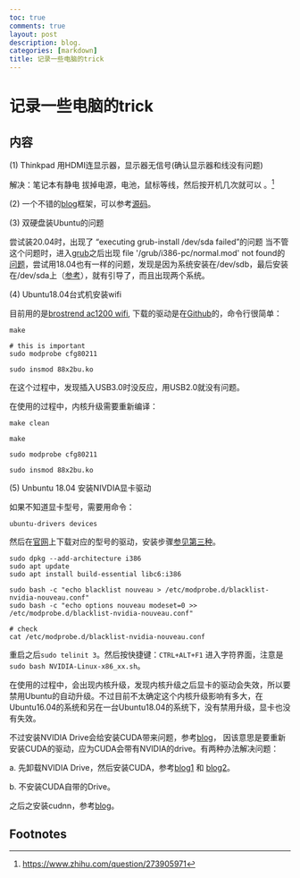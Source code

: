 ```yaml
---
toc: true
comments: true
layout: post
description: blog.
categories: [markdown]
title: 记录一些电脑的trick
---
```

# 记录一些电脑的trick

## 内容
(1) Thinkpad 用HDMI连显示器，显示器无信号(确认显示器和线没有问题)

解决：笔记本有静电
拔掉电源，电池，鼠标等线，然后按开机几次就可以 。[^1]

(2) 一个不错的[blog](https://jhermann.github.io/blog/)框架，可以参考[源码](https://github.com/jhermann/blog)。

(3) 双硬盘装Ubuntu的问题

尝试装20.04时，出现了 “executing grub-install /dev/sda failed”的问题
当不管这个问题时，进入[grub](https://blog.csdn.net/C_chuxin/article/details/82812955)之后出现 file '/grub/i386-pc/normal.mod' not found的[问题](https://askubuntu.com/questions/266429/error-file-grub-i386-pc-normal-mod-not-found)，尝试用18.04也有一样的问题，发现是因为系统安装在/dev/sdb，最后安装在/dev/sda上（[参考](https://askubuntu.com/questions/459620/unable-to-install-grub-in-dev-sda-when-installing-grub)），就有引导了，而且出现两个系统。

(4) Ubuntu18.04台式机安装wifi

目前用的是[brostrend ac1200 wifi](https://www.amazon.fr/dp/B07FCNP2VL/ref=pe_27091421_487052621_TE_item), 下载的驱动是在[Github](https://github.com/cilynx/rtl88x2bu)的，命令行很简单：

```
make

# this is important
sudo modprobe cfg80211

sudo insmod 88x2bu.ko
```

在这个过程中，发现插入USB3.0时没反应，用USB2.0就没有问题。

在使用的过程中，内核升级需要重新编译：

```
make clean 

make

sudo modprobe cfg80211

sudo insmod 88x2bu.ko
```

(5) Unbuntu 18.04 安装NIVDIA显卡驱动

如果不知道显卡型号，需要用命令：

```
ubuntu-drivers devices
```

然后在[官网](https://www.nvidia.cn/Download/index.aspx?lang=cn)上下载对应的型号的驱动，安装步骤[参见第三种](https://zhuanlan.zhihu.com/p/59618999)。

```
sudo dpkg --add-architecture i386
sudo apt update
sudo apt install build-essential libc6:i386

sudo bash -c "echo blacklist nouveau > /etc/modprobe.d/blacklist-nvidia-nouveau.conf"
sudo bash -c "echo options nouveau modeset=0 >> /etc/modprobe.d/blacklist-nvidia-nouveau.conf"

# check
cat /etc/modprobe.d/blacklist-nvidia-nouveau.conf
```

重启之后`sudo telinit 3`。然后按快捷键：`CTRL+ALT+F1` 进入字符界面，注意是`sudo bash NVIDIA-Linux-x86_xx.sh`。

在使用的过程中，会出现内核升级，发现内核升级之后显卡的驱动会失效，所以要禁用Ubuntu的自动升级。不过目前不太确定这个内核升级影响有多大，在Ubuntu16.04的系统和另在一台Ubuntu18.04的系统下，没有禁用升级，显卡也没有失效。

不过安装NVIDIA Drive会给安装CUDA带来问题，参考[blog](https://forums.developer.nvidia.com/t/nvdia-smi-show-cuda-version-but-nvcc-not-found/67311/3)， 因该意思是要重新安装CUDA的驱动，应为CUDA会带有NVIDIA的drive。有两种办法解决问题：

a. 先卸载NVIDIA Drive，然后安装CUDA，参考[blog1](https://pianshen.com/article/69862015604/) 和 [blog2](https://www.jianshu.com/p/ba6beab8ad7f)。

b. 不安装CUDA自带的Drive。

之后之安装cudnn，参考[blog](https://blog.csdn.net/qq_33200967/article/details/80689543)。

## Footnotes


[^1]: https://www.zhihu.com/question/273905971
